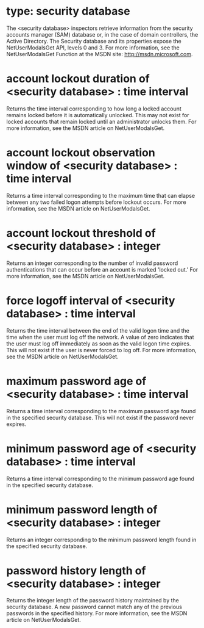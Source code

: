 # type: security database

The &lt;security database&gt; inspectors retrieve information from the security accounts manager (SAM) database or, in the case of domain controllers, the Active Directory. The Security database and its properties expose the NetUserModalsGet API, levels 0 and 3. For more information, see the NetUserModalsGet Function at the MSDN site: http://msdn.microsoft.com.

# account lockout duration of &lt;security database&gt; : time interval

Returns the time interval corresponding to how long a locked account remains locked before it is automatically unlocked. This may not exist for locked accounts that remain locked until an administrator unlocks them. For more information, see the MSDN article on NetUserModalsGet.

# account lockout observation window of &lt;security database&gt; : time interval

Returns a time interval corresponding to the maximum time that can elapse between any two failed logon attempts before lockout occurs. For more information, see the MSDN article on NetUserModalsGet.

# account lockout threshold of &lt;security database&gt; : integer

Returns an integer corresponding to the number of invalid password authentications that can occur before an account is marked &#39;locked out.&#39; For more information, see the MSDN article on NetUserModalsGet.

# force logoff interval of &lt;security database&gt; : time interval

Returns the time interval between the end of the valid logon time and the time when the user must log off the network. A value of zero indicates that the user must log off immediately as soon as the valid logon time expires. This will not exist if the user is never forced to log off. For more information, see the MSDN article on NetUserModalsGet.

# maximum password age of &lt;security database&gt; : time interval

Returns a time interval corresponding to the maximum password age found in the specified security database. This will not exist if the password never expires.

# minimum password age of &lt;security database&gt; : time interval

Returns a time interval corresponding to the minimum password age found in the specified security database.

# minimum password length of &lt;security database&gt; : integer

Returns an integer corresponding to the minimum password length found in the specified security database.

# password history length of &lt;security database&gt; : integer

Returns the integer length of the password history maintained by the security database. A new password cannot match any of the previous passwords in the specified history. For more information, see the MSDN article on NetUserModalsGet.
